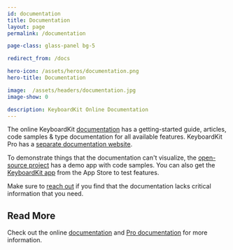 ```yaml
---
id: documentation
title: Documentation
layout: page
permalink: /documentation

page-class: glass-panel bg-5

redirect_from: /docs

hero-icon: /assets/heros/documentation.png
hero-title: Documentation

image:  /assets/headers/documentation.jpg
image-show: 0

description: KeyboardKit Online Documentation
---
```


The online KeyboardKit [documentation]({{site.urls.docs}}) has a getting-started guide, articles, code samples & type documentation for all available features. KeyboardKit Pro has a [separate documentation website]({{site.urls.docs_pro}}).

To demonstrate things that the documentation can't visualize, the [open-source project]({{site.urls.github}}) has a demo app with code samples. You can also get the [KeyboardKit app]({{site.urls.appstore}}) from the App Store to test features.

Make sure to [reach out]({{site.urls.email}}) if you find that the documentation lacks critical information that you need.


## Read More

Check out the online [documentation]({{site.urls.docs}}) and [Pro documentation]({{site.urls.docs_pro}}) for more information.